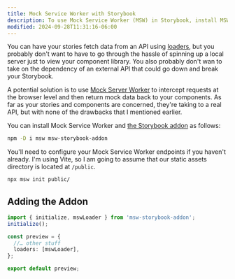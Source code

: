 ```yaml
---
title: Mock Service Worker with Storybook
description: To use Mock Service Worker (MSW) in Storybook, install MSW, create a handler for the API endpoint, and configure it in Storybook to intercept requests during testing.
modified: 2024-09-28T11:31:16-06:00
---
```


You can have your stories fetch data from an API using [loaders](loaders.md), but you probably don't want to have to go through the hassle of spinning up a local server just to view your component library. You also probably don't wan to take on the dependency of an external API that could go down and break your Storybook.

A potential solution is to use [Mock Server Worker](https://mswjs.io/) to intercept requests at the browser level and then return mock data back to your components. As far as your stories and components are concerned, they're taking to a real API, but with none of the drawbacks that I mentioned earlier.

You can install Mock Service Worker and [the Storybook addon](https://storybook.js.org/addons/msw-storybook-addon/) as follows:

```sh
npm -D i msw msw-storybook-addon
```

You'll need to configure your Mock Service Worker endpoints if you haven't already. I'm using Vite, so I am going to assume that our static assets directory is located at `/public`.

```sh
npx msw init public/
```

## Adding the Addon

```ts
import { initialize, mswLoader } from 'msw-storybook-addon';
initialize();

const preview = {
  //… other stuff
  loaders: [mswLoader],
};

export default preview;
```
